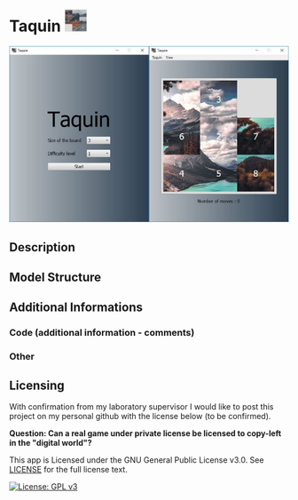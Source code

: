 # Taquin <img src="./app/resources/img/logo.jpg" width="40" height="40">

<img src="./app/resources/img/synopsis.jpg">

## Description

## Model Structure

## Additional Informations

### Code (additional information - comments)

### Other

## Licensing

With confirmation from my laboratory supervisor I would like to post this project on my personal github with the license below (to be confirmed).

**Question: Can a real game under private license be licensed to copy-left in the "digital world"?**

This app is Licensed under the GNU General Public License v3.0. See [LICENSE](LICENSE) for the full license text.

[![License: GPL v3](https://img.shields.io/badge/License-GPLv3-blue.svg)](https://www.gnu.org/licenses/gpl-3.0)
